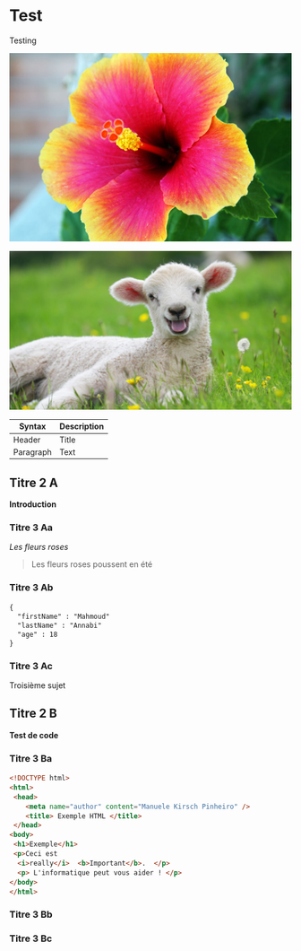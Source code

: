 # Test
Testing

![fleur](media/Fleur_rose.jpg)


![mouton](media2/Mouton.jpeg)


|Syntax     |Description|
|-----------|-----------|
|Header     |Title      |
|Paragraph  |Text       |

## Titre 2 A

**Introduction**

### Titre 3 Aa

*Les fleurs roses*

> Les fleurs roses poussent en été

### Titre 3 Ab

```
{
  "firstName" : "Mahmoud"
  "lastName" : "Annabi"
  "age" : 18
}
```

### Titre 3 Ac

Troisième sujet

## Titre 2 B

**Test de code**

### Titre 3 Ba
```html
<!DOCTYPE html>
<html>
 <head>
 	<meta name="author" content="Manuele Kirsch Pinheiro" />
    <title> Exemple HTML </title>
 </head>
<body>
 <h1>Exemple</h1>
 <p>Ceci est 
  <i>really</i>  <b>Important</b>.  </p>
  <p> L'informatique peut vous aider ! </p>
</body>
</html>
```


### Titre 3 Bb



### Titre 3 Bc
